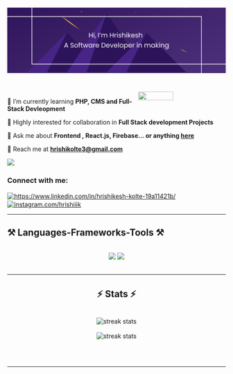 

<!--Banner-->
![Kiran1689 Banner Image](./banner.png)

<h3 align="left"></h3>

<br/>
<div>
  <img align="right" height="20%" width="40%" src="https://owlbertsio-resized.s3.amazonaws.com/Popper.psd.full.png">
</div>
<div align="left">
 
 🌱 I’m currently learning **PHP, CMS and Full-Stack Devleopment**
 
 🤝 Highly interested for collaboration in **Full Stack development Projects**

💬 Ask me about **Frontend , React.js, Firebase... or anything [here](https://github.com/hrishi3007/hrishi3007/issues)**
 
📧 Reach me at **hrishikolte3@gmail.com**
<br/>

<img align="left" src="https://visitor-badge.laobi.icu/badge?page_id=hrishi3007.hrishi3007" />
<br/>
 </div>

 <h3 align="left">Connect with me:</h3>
<p align="left">
<a href="https://www.linkedin.com/in/hrishikesh-kolte-19a11421b/"blank"><img align="center" src="https://raw.githubusercontent.com/rahuldkjain/github-profile-readme-generator/master/src/images/icons/Social/linked-in-alt.svg" alt="https://www.linkedin.com/in/hrishikesh-kolte-19a11421b/" height="30" width="40" /></a>
<a href="https://instagram.com/hrishiiik" target="blank"><img align="center" src="https://raw.githubusercontent.com/rahuldkjain/github-profile-readme-generator/master/src/images/icons/Social/instagram.svg" alt="instagram.com/hrishiiik" height="30" width="40" /></a>
</p>

 <hr/>
 
<h2 align="centre">⚒️ Languages-Frameworks-Tools ⚒️</h2>
<br/>
<div align="center">
    <img src="https://skillicons.dev/icons?i=react,bootstrap,mui,html,css,vscode,github,figma,tailwind,git" />
    <img src="https://skillicons.dev/icons?i=cpp,python,javascript,nodejs,express,firebase,mongodb,php" /><br>
</div>

<br/>

<hr/>

<h2 align="center">⚡ Stats ⚡</h2>
<br>
<!-- https://github-readme-streak-stats-salesp07.vercel.app?user=&theme=tokyonight)](https://git.io/streak-stats -->
<div align=center>
  <img width=390 src="https://github-readme-streak-stats-salesp07.vercel.app/?user=hrishi3007&count_private=true&theme=react&border_radius=10" alt="streak stats"/>
  <br/> <br/>
  <img width=390 src="https://github-readme-stats.vercel.app/api/top-langs/?username=hrishi3007&layout=donut&theme=tokyonight&text_color=ffffff" alt="streak stats"/>
</div>

<br/><br/>

<hr/>

<br/>

